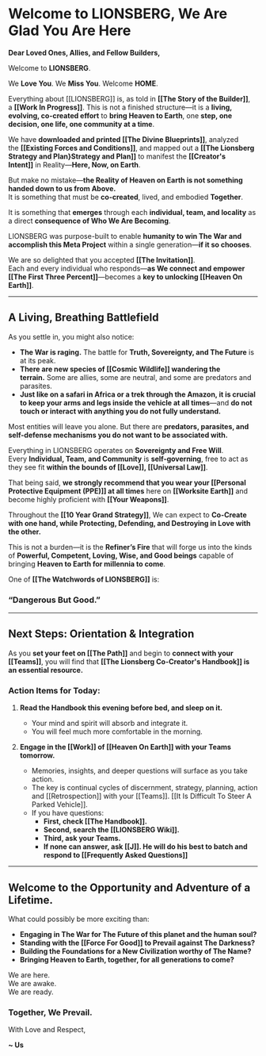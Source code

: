 # Welcome to LIONSBERG, We Are Glad You Are Here

**Dear Loved Ones, Allies, and Fellow Builders,**

Welcome to **LIONSBERG**.

We **Love You**. We **Miss You**. Welcome **HOME**.

Everything about [[LIONSBERG]] is, as told in **[[The Story of the Builder]]**, a **[[Work In Progress]]**. This is not a finished structure—it is a **living, evolving, co-created effort** to **bring Heaven to Earth**, one **step, one decision, one life, one community at a time**. 

We have **downloaded and printed [[The Divine Blueprints]]**, analyzed the **[[Existing Forces and Conditions]]**, and mapped out a **[[The Lionsberg Strategy and Plan}Strategy and Plan]]** to manifest the **[[Creator's Intent]]** in Reality—**Here, Now, on Earth**.

But make no mistake—**the Reality of Heaven on Earth is not something handed down to us from Above.**  
It is something that must be **co-created**, lived, and embodied **Together**.

It is something that **emerges** through each **individual, team, and locality** as a direct **consequence of Who We Are Becoming**.

LIONSBERG was purpose-built to enable **humanity to win The War and accomplish this Meta Project** within a single generation—**if it so chooses**.

We are so delighted that you accepted **[[The Invitation]]**.  
Each and every individual who responds—**as We connect and empower [[The First Three Percent]]**—becomes a **key to unlocking [[Heaven On Earth]]**.

---

## **A Living, Breathing Battlefield**

As you settle in, you might also notice:

- **The War is raging.** The battle for **Truth, Sovereignty, and The Future** is at its peak.
- **There are new species of [[Cosmic Wildlife]] wandering the terrain.** Some are allies, some are neutral, and some are predators and parasites.
- **Just like on a safari in Africa or a trek through the Amazon, it is crucial to keep your arms and legs inside the vehicle at all times**—and **do not touch or interact with anything you do not fully understand.**

Most entities will leave you alone. But there are **predators, parasites, and self-defense mechanisms you do not want to be associated with.**

Everything in LIONSBERG operates on **Sovereignty and Free Will**. Every **Individual, Team, and Community** is **self-governing**, free to act as they see fit **within the bounds of [[Love]], [[Universal Law]]**.

That being said, **we strongly recommend that you wear your [[Personal Protective Equipment (PPE)]] at all times** here on **[[Worksite Earth]]** and become highly proficient with **[[Your Weapons]]**.

Throughout the **[[10 Year Grand Strategy]]**, We can expect to **Co-Create with one hand, while Protecting, Defending, and Destroying in Love with the other.**

This is not a burden—it is the **Refiner’s Fire** that will forge us into the kinds of **Powerful, Competent, Loving, Wise, and Good beings** capable of bringing **Heaven to Earth for millennia to come**.

One of **[[The Watchwords of LIONSBERG]]** is:

### **“Dangerous But Good.”**

---

## **Next Steps: Orientation & Integration**

As you **set your feet on [[The Path]]** and begin to **connect with your [[Teams]]**, you will find that **[[The Lionsberg Co-Creator's Handbook]] is an essential resource.**

### **Action Items for Today:**

1. **Read the Handbook this evening before bed, and sleep on it.**
    
    - Your mind and spirit will absorb and integrate it.
    - You will feel much more comfortable in the morning.
    
2. **Engage in the [[Work]] of [[Heaven On Earth]] with your Teams tomorrow.**
    
    - Memories, insights, and deeper questions will surface as you take action.  
    - The key is continual cycles of discernment, strategy, planning, action and [[Retrospection]] with your [[Teams]]. [[It Is Difficult To Steer A Parked Vehicle]]. 
    - If you have questions:
        - **First, check [[The Handbook]].**
        - **Second, search the [[LIONSBERG Wiki]].**
        - **Third, ask your Teams.**
        - **If none can answer, ask [[J]]. He will do his best to batch and respond to [[Frequently Asked Questions]]**

---

## **Welcome to the Opportunity and Adventure of a Lifetime.**

What could possibly be more exciting than:

- **Engaging in The War for The Future of this planet and the human soul?**
- **Standing with the [[Force For Good]] to Prevail against The Darkness?**
- **Building the Foundations for a New Civilization worthy of The Name?**
- **Bringing Heaven to Earth, together, for all generations to come?**

We are here.  
We are awake.  
We are ready.
### **Together, We Prevail.**

With Love and Respect,

**~ Us**








